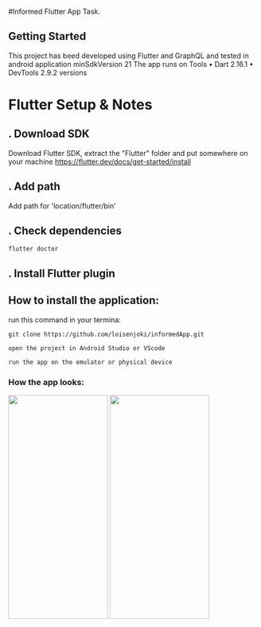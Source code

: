 #Informed Flutter App Task.

## Getting Started

This project has beed developed using Flutter and GraphQL and tested in android application minSdkVersion 21
The app runs on Tools • Dart 2.16.1 • DevTools 2.9.2 versions


# Flutter Setup & Notes

## . Download SDK

Download Flutter SDK, extract the "Flutter" folder and put somewhere on your machine
https://flutter.dev/docs/get-started/install

## . Add path

Add path for 'location/flutter/bin'

## . Check dependencies

```
flutter doctor
```


## . Install Flutter plugin


## How to install the application:
run this command in your termina:
```
git clone https://github.com/loisenjoki/informedApp.git

open the project in Android Studio or VScode

run the app on the emulator or physical device
```

### How the app looks:

<img src="https://user-images.githubusercontent.com/6689560/170838111-f31fd8d0-14b0-49b6-9b02-ac775a92294f.png" width="200" height="450">
<img src="https://user-images.githubusercontent.com/6689560/170838114-ede2ec2e-57ac-4866-a24c-0e7e93de424f.png" width="200" height="450">
